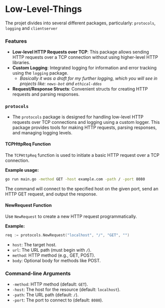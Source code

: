 # Low-Level-Things

The projet divides into several different packages, particularly: `protocols`, `logging` and `clientserver`

### Features

- **Low-level HTTP Requests over TCP**: This package allows sending HTTP requests over a TCP connection without using higher-level HTTP libraries.
- **Custom Logging**: Integrated logging for information and error tracking using the `logging` package. 
    - *Basically it was a draft for my further logging,
      which you will see in projects like: `news-bot` and `ethical-ddos`*
- **Request/Response Structs**: Convenient structs for creating HTTP requests and parsing responses.

### `protocols`

- The `protocols` package is designed for handling low-level HTTP requests over TCP connections and logging using a custom logger.
  This package provides tools for making HTTP requests, parsing responses, and managing logging levels. 

#### TCPHttpReq Function

The `TCPHttpReq` function is used to initiate a basic HTTP request over a TCP connection.

**Example usage:**

```bash
go run main.go -method GET -host example.com -path / -port 8080
```

The command will connect to the specified host on the given port, send an HTTP GET request, and output the response.

#### NewRequest Function

Use `NewRequest` to create a new HTTP request programmatically.

**Example:**

```go
req := protocols.NewRequest("localhost", "/", "GET", "")
```

- `host`: The target host.
- `url`: The URL path (must begin with `/`).
- `method`: HTTP method (e.g., GET, POST).
- `body`: Optional body for methods like POST.

### Command-line Arguments

- `-method`: HTTP method (default: `GET`).
- `-host`: The host for the resource (default: `localhost`).
- `-path`: The URL path (default: `/`).
- `-port`: The port to connect to (default: `8080`).

